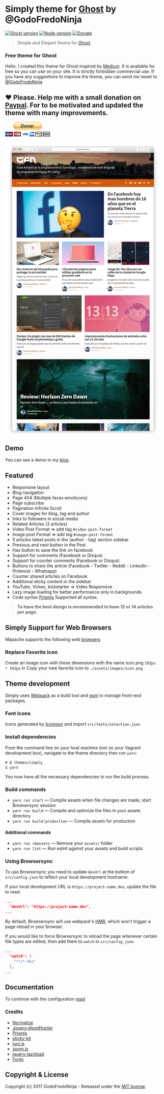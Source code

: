# Simply theme for [Ghost](https://github.com/tryghost/ghost/) by @GodoFredoNinja

[![Ghost version](https://img.shields.io/badge/Ghost-0.11.x-brightgreen.svg?style=flat-square)](https://ghost.org/)
[![Node version](https://img.shields.io/node/v/uno-zen.svg?style=flat-square)](https://nodejs.org/en/)
[![Donate](https://img.shields.io/badge/donate-paypal-blue.svg?style=flat-square)](https://goo.gl/pE8aEC)

> Simple and Elegant theme for [Ghost](https://github.com/tryghost/ghost/).

### Free theme for Ghost

Hello, I created this theme for Ghost inspired by [Medium](https://medium.com/).
It is available for free so you can use on your site. It is strictly forbidden commercial use. If you have any suggestions to improve the theme,  you can send me tweet to [@GodoFredoNinja](https://goo.gl/y3aivK)

## ❤ Please. Help me with a small donation on [Paypal](https://goo.gl/pE8aEC). For to be motivated and updated the theme with many improvements.
[![](./donate.gif)](https://goo.gl/pE8aEC)

![](./screenshot.png)

## Demo
You can see a demo in my [blog](https://goo.gl/V7moIY).

## Featured
- Responsive layout
- Blog navigation
- Page 404 (Multiple faces emoticons)
- Page subscribe
- Pagination Infinite Scroll
- Cover images for blog, tag and author
- links to followers in social media
- Related Articles (3 articles)
- Video Post Format => add tag `#video-post-format`
- Image post Format => add tag `#image-post-format`
- 5 articles latest posts in the (author - tag) section sidebar
- Previous and next button in the Post
- Has button to save the link on facebook
- Support for comments (Facebook or Disqus)
- Support for counter comments (Facebook or Disqus)
- Buttons to share the article (Facebook - Twitter - Reddit - Linkedin - Pinterest - Whatsapp)
- Counter shared articles on Facebook
- Additional sticky content in the sidebar
- YouTube, Vimeo, kickstarter => Video Responsive
- Lazy image loading for better performance only in backgrounds
- Code syntax [Prismjs](http://prismjs.com/index.html#languages-list) Supported all syntax.

> **To have the best design is recommended to have 12 or 14 articles per page.**

## Simply Support for Web Browsers
Mapache supports the following web [browsers](http://caniuse.com/#search=flexbox)

### Replace Favorite Icon
Create an image icon with these dimensions with the name icon.png `192px * 192px` in Copy your new favorite icon to `./assets/images/icon.png`

## Theme development

Simply uses [Webpack](https://webpack.github.io/) as a build tool and [npm](https://www.npmjs.com/) to manage front-end packages.

### Font Icons
Icons generated by [Icomoon](https://icomoon.io/app/#/select) and import  `src/fonts/selection.json`

### Install dependencies

From the command line on your host machine (not on your Vagrant development box), navigate to the theme directory then run `yarn`:

```shell
# @ themes/simply
$ yarn
```

You now have all the necessary dependencies to run the build process.

### Build commands

* `yarn run start` — Compile assets when file changes are made, start Browsersync session
* `yarn run build` — Compile and optimize the files in your assets directory
* `yarn run build:production` — Compile assets for production

#### Additional commands

* `yarn run rmassets` — Remove your `assets/` folder
* `yarn run lint` — Run eslint against your assets and build scripts

### Using Browsersync

To use Browsersync you need to update `devUrl` at the bottom of `src/config.json` to reflect your local development hostname.

If your local development URL is `https://project-name.dev`, update the file to read:
```json
...
  "devUrl": "https://project-name.dev",
...
```

By default, Browsersync will use webpack's [HMR](https://webpack.github.io/docs/hot-module-replacement.html), which won't trigger a page reload in your browser.

If you would like to force Browsersync to reload the page whenever certain file types are edited, then add them to `watch` in `src/config.json`.

```json
...
  "watch": [
    "**/*.hbs"
  ],
...
```

## Documentation
To continue with the configuration [read](https://github.com/GodoFredoNinja/simply)

### Credits
- [Normalize](https://necolas.github.io/normalize.css/)
- [Jquery.ghostHunter](https://github.com/jamalneufeld/ghostHunter)
- [Prismjs](http://prismjs.com/)
- [sticky-kit](https://github.com/leafo/sticky-kit)
- [lunr.js](https://github.com/olivernn/lunr.js)
- [zoom.js](https://github.com/fat/zoom.js/)
- [jquery-lazyload](http://www.appelsiini.net/projects/lazyload)
- [Fonts](https://fonts.google.com/?selection.family=Droid+Serif:400,700|Source+Code+Pro|Source+Sans+Pro:300,400,600,700&query=Droid+Serif)

## Copyright & License

Copyright (c) 2017 GodoFredoNinja - Released under the [MIT license](LICENSE).
